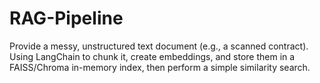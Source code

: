 # RAG-Pipeline 

Provide a messy, unstructured text document (e.g., a scanned contract). Using LangChain to chunk it, create embeddings, and store them in a FAISS/Chroma in-memory index, then perform a simple similarity search.
